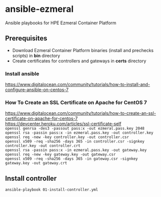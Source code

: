 # ansible-ezmeral
Ansible playbooks for HPE Ezmeral Container Platform

## Prerequisites
- Download Ezmeral Container Platform binaries (install and prechecks scripts) in **bin** directory
- Create certificates for controllers and gateways in **certs** directory

### Install ansible
https://www.digitalocean.com/community/tutorials/how-to-install-and-configure-ansible-on-centos-7

### How To Create an SSL Certificate on Apache for CentOS 7
https://www.digitalocean.com/community/tutorials/how-to-create-an-ssl-certificate-on-apache-for-centos-7
https://devcenter.heroku.com/articles/ssl-certificate-self  
`openssl genrsa -des3 -passout pass:x -out ezmeral.pass.key 2048`  
`openssl rsa -passin pass:x -in ezmeral.pass.key -out controller.key`  
`openssl req -new -key controller.key -out controller.csr`  
`openssl x509 -req -sha256 -days 365 -in controller.csr -signkey controller.key -out controller.crt`  
`openssl rsa -passin pass:x -in ezmeral.pass.key -out gateway.key`  
`openssl req -new -key gateway.key -out gateway.csr`  
`openssl x509 -req -sha256 -days 365 -in gateway.csr -signkey gateway.key -out gateway.crt`  

## Install controller
`ansible-playbook 01-install-controller.yml`
